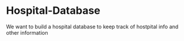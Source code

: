 # Hospital-Database

We want to build a hospital database to keep track of hostpital info and other information

